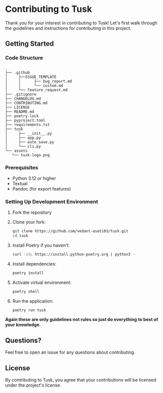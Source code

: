 # Contributing to Tusk

Thank you for your interest in contributing to Tusk! Let's first walk through the guidelines and instructions for contributing in this project.

## Getting Started

### Code Structure

```text
.
├── .github
│     ├──ISSUE_TEMPLATE
│     │      ├── bug_report.md
│     │      └── custom.md
│     └── feature_request.md
├── .gitignore
├── CHANGELOG.md
├── CONTRIBUTING.md
├── LICENSE
├── README.md
├── poetry.lock
├── pyproject.toml
├── requirements.txt
├── tusk
│     ├── __init__.py
│     ├── app.py
│     ├── auto_save.py
│     └── cli.py   
└── assets
   └── tusk-logo.png
```

### Prerequisites

- Python 3.12 or higher
- Textual
- Pandoc (for export features)

### Setting Up Development Environment

1. Fork the repository
2. Clone your fork:

   ```bash
   git clone https://github.com/vedant-asati03/tusk.git
   cd tusk
   ```

3. Install Poetry if you haven't:

   ```bash
   curl -sSL https://install.python-poetry.org | python3 -
   ```

4. Install dependencies:

   ```bash
   poetry install
   ```

5. Activate virtual environment:

   ```bash
   poetry shell
   ```

6. Run the application:

   ```bash
   poetry run tusk
   ```

**Again these are only guidelines not rules so just do everything to best of your knowledge.**

## Questions?

Feel free to open an issue for any questions about contributing.

## License

By contributing to Tusk, you agree that your contributions will be licensed under the project's license.
